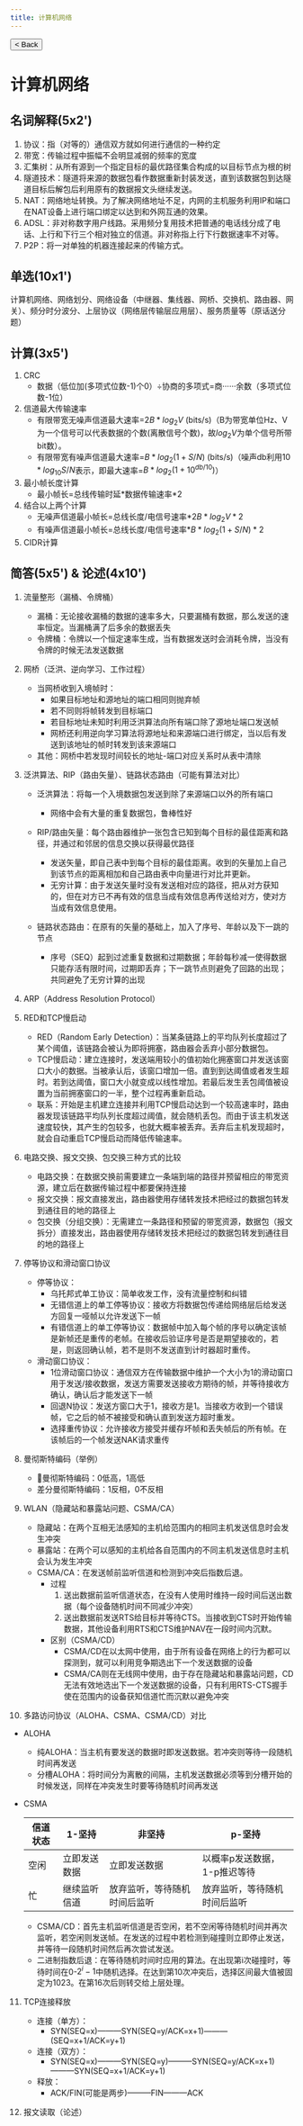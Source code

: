 ```yaml
---
title: 计算机网络
---
```


<button onclick="javascript:window.history.back();">&lt; Back</button>

# 计算机网络

## 名词解释(5x2')

1. 协议：指（对等的）通信双方就如何进行通信的一种约定
2. 带宽：传输过程中振幅不会明显减弱的频率的宽度
3. 汇集树：从所有源到一个指定目标的最优路径集合构成的以目标节点为根的树
4. 隧道技术：隧道将来源的数据包看作数据重新封装发送，直到该数据包到达隧道目标后解包后利用原有的数据报文头继续发送。
5. NAT：网络地址转换。为了解决网络地址不足，内网的主机服务利用IP和端口在NAT设备上进行端口绑定以达到和外网互通的效果。
6. ADSL：非对称数字用户线路。采用频分复用技术把普通的电话线分成了电话、上行和下行三个相对独立的信道。非对称指上行下行数据速率不对等。
7. P2P：将一对单独的机器连接起来的传输方式。

## 单选(10x1')

计算机网络、网络划分、网络设备（中继器、集线器、网桥、交换机、路由器、网关）、频分时分波分、上层协议（网络层传输层应用层）、服务质量等（原话送分题）

## 计算(3x5')

1. CRC
   - 数据（低位加(多项式位数-1)个0）÷协商的多项式=商······余数（多项式位数-1位）
2. 信道最大传输速率
   - 有限带宽无噪声信道最大速率=$2B*log_2V$ (bits/s)（B为带宽单位Hz、V为一个信号可以代表数据的个数(离散信号个数)，故$log_2V$为单个信号所带bit数）。
   - 有限带宽有噪声信道最大速率=$B*log_2(1+S/N)$ (bits/s)（噪声db利用$10*log_{10}S/N$表示，即最大速率=$B*log_2(1+10^{db/10})$）
3. 最小帧长度计算
   - 最小帧长=总线传输时延\*数据传输速率\*2
4. 结合以上两个计算
   - 无噪声信道最小帧长=总线长度/电信号速率$*2B*log_2V*2$
   - 有噪声信道最小帧长=总线长度/电信号速率$*B*log_2(1+S/N)*2$
5. CIDR计算

## 简答(5x5') & 论述(4x10')

1. 流量整形（漏桶、令牌桶）

   - 漏桶：无论接收漏桶的数据的速率多大，只要漏桶有数据，那么发送的速率恒定。当漏桶满了后多余的数据丢失
   - 令牌桶：令牌以一个恒定速率生成，当有数据发送时会消耗令牌，当没有令牌的时候无法发送数据

2. 网桥（泛洪、逆向学习、工作过程）

   - 当网桥收到入境帧时：
     - 如果目标地址和源地址的端口相同则抛弃帧
     - 若不同则将帧转发到目标端口
     - 若目标地址未知时利用泛洪算法向所有端口除了源地址端口发送帧
     - 网桥还利用逆向学习算法将源地址和来源端口进行绑定，当以后有发送到该地址的帧时转发到该来源端口
   - 其他：网桥中若发现时间较长的地址-端口对应关系时从表中清除

3. 泛洪算法、RIP（路由矢量）、链路状态路由（可能有算法对比）

   - 泛洪算法：将每一个入境数据包发送到除了来源端口以外的所有端口
     - 网络中会有大量的重复数据包，鲁棒性好

   - RIP/路由矢量：每个路由器维护一张包含已知到每个目标的最佳距离和路径，并通过和邻居的信息交换以获得最优路径
     - 发送矢量，即自己表中到每个目标的最佳距离。收到的矢量加上自己到该节点的距离相加和自己路由表中向量进行对比并更新。
     - 无穷计算：由于发送矢量时没有发送相对应的路径，把从对方获知的，但在对方已不再有效的信息当成有效信息再传送给对方，使对方当成有效信息使用。
   - 链路状态路由：在原有的矢量的基础上，加入了序号、年龄以及下一跳的节点
     - 序号（SEQ）起到过滤重复数据和过期数据；年龄每秒减一使得数据只能存活有限时间，过期即丢弃；下一跳节点则避免了回路的出现；共同避免了无穷计算的出现

4. ARP（Address Resolution Protocol）

5. RED和TCP慢启动

   - RED（Random Early Detection）：当某条链路上的平均队列长度超过了某个阈值，该链路会被认为即将拥塞，路由器会丢弃小部分数据包。
   - TCP慢启动：建立连接时，发送端用较小的值初始化拥塞窗口并发送该窗口大小的数据。当被承认后，该窗口增加一倍。直到到达阈值或者发生超时。若到达阈值，窗口大小就变成以线性增加。若最后发生丢包阈值被设置为当前拥塞窗口的一半，整个过程再重新启动。
   - 联系：开始是主机建立连接并利用TCP慢启动达到一个较高速率时，路由器发现该链路平均队列长度超过阈值，就会随机丢包。而由于该主机发送速度较快，其产生的包较多，也就大概率被丢弃。丢弃后主机发现超时，就会自动重启TCP慢启动而降低传输速率。

6. 电路交换、报文交换、包交换三种方式的比较

   - 电路交换：在数据交换前需要建立一条端到端的路径并预留相应的带宽资源，建立后在数据传输过程中都要保持连接
   - 报文交换：报文直接发出，路由器使用存储转发技术把经过的数据包转发到通往目的地的路径上
   - 包交换（分组交换）：无需建立一条路径和预留的带宽资源，数据包（报文拆分）直接发出，路由器使用存储转发技术把经过的数据包转发到通往目的地的路径上

7. 停等协议和滑动窗口协议

   - 停等协议：
     - 乌托邦式单工协议：简单收发工作，没有流量控制和纠错
     - 无错信道上的单工停等协议：接收方将数据包传递给网络层后给发送方回复一哑帧以允许发送下一帧
     - 有错信道上的单工停等协议：数据帧中加入每个帧的序号以确定该帧是新帧还是重传的老帧。在接收后验证序号是否是期望接收的，若是，则返回确认帧，若不是则不发送直到计时器超时重传。
   - 滑动窗口协议：
     - 1位滑动窗口协议：通信双方在传输数据中维护一个大小为1的滑动窗口用于发送/接收数据，发送方需要发送接收方期待的帧，并等待接收方确认，确认后才能发送下一帧
     - 回退N协议：发送方窗口大于1，接收方是1。当接收方收到一个错误帧，它之后的帧不被接受和确认直到发送方超时重发。
     - 选择重传协议：允许接收方接受并缓存坏帧和丢失帧后的所有帧。在该帧后的一个帧发送NAK请求重传

8. 曼彻斯特编码（举例）

   - 曼彻斯特编码：0低高，1高低
   - 差分曼彻斯特编码：1反相，0不反相

9. WLAN（隐藏站和暴露站问题、CSMA/CA）

   - 隐藏站：在两个互相无法感知的主机给范围内的相同主机发送信息时会发生冲突
   - 暴露站：在两个可以感知的主机给各自范围内的不同主机发送信息时主机会认为发生冲突
   - CSMA/CA：在发送帧前监听信道和检测到冲突后指数后退。
     - 过程
       1. 送出数据前监听信道状态，在没有人使用时维持一段时间后送出数据（每个设备随机时间不同减少冲突）
       2. 送出数据前发送RTS给目标并等待CTS。当接收到CTS时开始传输数据，其他设备利用RTS和CTS维护NAV在一段时间内沉默。
     - 区别（CSMA/CD）
       - CSMA/CD在以太网中使用，由于所有设备在网络上的行为都可以探测到，就可以利用竞争期选出下一个发送数据的设备
       - CSMA/CA则在无线网中使用，由于存在隐藏站和暴露站问题，CD无法有效地选出下一个发送数据的设备，只有利用RTS-CTS握手使在范围内的设备获知信道忙而沉默以避免冲突

10. 多路访问协议（ALOHA、CSMA、CSMA/CD）对比

  - ALOHA

    - 纯ALOHA：当主机有要发送的数据时即发送数据。若冲突则等待一段随机时间再发送
    - 分槽ALOHA：将时间分为离散的间隔，主机发送数据必须等到分槽开始的时候发送，同样在冲突发生时要等待随机时间再发送

  - CSMA

    | 信道状态 | 1-坚持       | 非坚持                       | p-坚持                       |
    | -------- | ------------ | ---------------------------- | ---------------------------- |
    | 空闲     | 立即发送数据 | 立即发送数据                 | 以概率p发送数据，1-p推迟等待 |
    | 忙       | 继续监听信道 | 放弃监听，等待随机时间后监听 | 放弃监听，等待随机时间后监听 |

    - CSMA/CD：首先主机监听信道是否空闲，若不空闲等待随机时间并再次监听，若空闲则发送帧。在发送的过程中若检测到碰撞则立即停止发送，并等待一段随机时间然后再次尝试发送。
    - 二进制指数后退：在等待随机时间时应用的算法。在出现第i次碰撞时，等待时间在0-$2^i-1$中随机选择。在达到第10次冲突后，选择区间最大值被固定为1023。在第16次后则转交给上层处理。

11. TCP连接释放

    - 连接（单方）：
      - SYN(SEQ=x)———SYN(SEQ=y/ACK=x+1)———(SEQ=x+1/ACK=y+1)
    - 连接（双方）：
      - SYN(SEQ=x)———SYN(SEQ=y)———SYN(SEQ=y/ACK=x+1)———SYN(SEQ=x+1/ACK=y+1)
    - 释放：
      - ACK/FIN(可能是两步)———FIN———ACK

12. 报文读取（论述）
